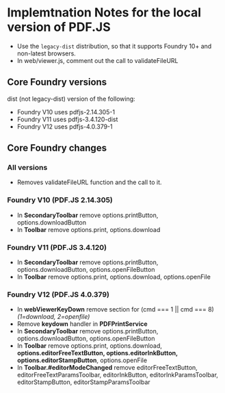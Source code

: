 # Implemtnation Notes for the local version of PDF.JS

- Use the `legacy-dist` distribution, so that it supports Foundry 10+ and non-latest browsers.
- In web/viewer.js, comment out the call to validateFileURL

## Core Foundry versions

dist (not legacy-dist) version of the following:

- Foundry V10 uses pdfjs-2.14.305-1
- Foundry V11 uses pdfjs-3.4.120-dist
- Foundry V12 uses pdfjs-4.0.379-1

## Core Foundry changes

### All versions

- Removes validateFileURL function and the call to it.

### Foundry V10 (PDF.JS 2.14.305)

- In **SecondaryToolbar** remove options.printButton, options.downloadButton
- In **Toolbar** remove options.print, options.download

### Foundry V11 (PDF.JS 3.4.120)

- In **SecondaryToolbar** remove options.printButton, options.downloadButton, options.openFileButton
- In **Toolbar** remove options.print, options.download, options.openFile

### Foundry V12 (PDF.JS 4.0.379)

- In **webViewerKeyDown** remove section for (cmd === 1 || cmd === 8)  _(1=download, 2=openfile)_
- Remove **keydown** handler in **PDFPrintService**
- In **SecondaryToolbar** remove options.printButton, options.downloadButton, options.openFileButton
- In **Toolbar** remove options.print, options.download, **options.editorFreeTextButton, options.editorInkButton, options.editorStampButton**, options.openFile
- In **Toolbar.#editorModeChanged** remove editorFreeTextButton, editorFreeTextParamsToolbar, editorInkButton, editorInkParamsToolbar, editorStampButton, editorStampParamsToolbar
